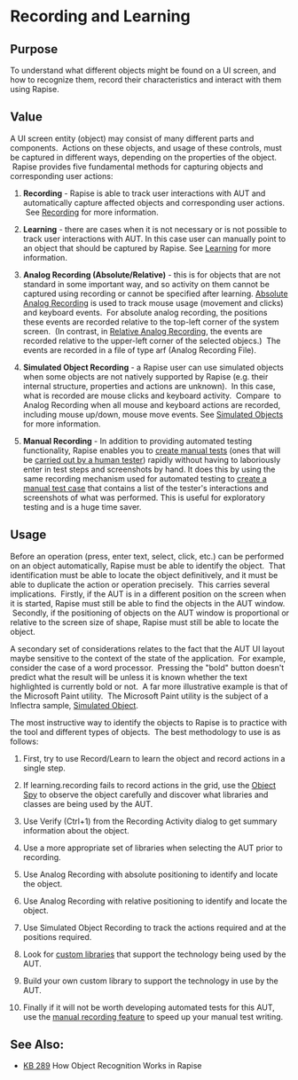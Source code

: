# Recording and Learning

## Purpose
To understand what different objects might be found on a UI screen, and how to recognize them, record their characteristics and interact with them using Rapise.

## Value
A UI screen entity (object) may consist of many different parts and components.  Actions on these objects, and usage of these controls, must be captured in different ways, depending on the properties of the object.  Rapise provides five fundamental methods for capturing objects and corresponding user actions:

1.   **Recording** - Rapise is able to track user interactions with AUT and automatically capture affected objects and corresponding user actions.  See [Recording](recording.md) for more information.

2.   **Learning** - there are cases when it is not necessary or is not possible to track user interactions with AUT. In this case user can manually point to an object that should be captured by Rapise. See [Learning](object_learning.md) for more information.

3.   **Analog Recording (Absolute/Relative)** - this is for objects that are not standard in some important way, and so activity on them cannot be captured using recording or cannot be specified after learning. [Absolute Analog Recording](absolute_analog_learning.md) is used to track mouse usage (movement and clicks) and keyboard events.  For absolute analog recording, the positions these events are recorded relative to the top-left corner of the system screen.  (In contrast, in [Relative Analog Recording](relative_analog_learning.md), the events are recorded relative to the upper-left corner of the selected objecs.)  The events are recorded in a file of type arf (Analog Recording File).
4.   **Simulated Object Recording** - a Rapise user can use simulated objects when some objects are not natively supported by Rapise (e.g. their internal structure, properties and actions are unknown).  In this case, what is recorded are mouse clicks and keyboard activity.  Compare  to Analog Recording when all mouse and keyboard actions are recorded, including mouse up/down, mouse move events. See [Simulated Objects](simulated_objects.md) for more information.
5.   **Manual Recording** - In addition to providing automated testing functionality, Rapise enables you to [create manual tests](manual_test_editor.md) (ones that will be [carried out by a human tester](manual_playback.md)) rapidly without having to laboriously enter in test steps and screenshots by hand. It does this by using the same recording mechanism used for automated testing to [create a manual test case](manual_testing_recording.md) that contains a list of the tester's interactions and screenshots of what was performed. This is useful for exploratory testing and is a huge time saver.

## Usage

Before an operation (press, enter text, select, click, etc.) can be performed on an object automatically, Rapise must be able to identify the object.  That identification must be able to locate the object definitively, and it must be able to duplicate the action or operation precisely.  This carries several implications.  Firstly, if the AUT is in a different position on the screen when it is started, Rapise must still be able to find the objects in the AUT window.  Secondly, if the positioning of objects on the AUT window is proportional or relative to the screen size of shape, Rapise must still be able to locate the object.

A secondary set of considerations relates to the fact that the AUT UI layout maybe sensitive to the context of the state of the application.  For example, consider the case of a word processor.  Pressing the "bold" button doesn't predict what the result will be unless it is known whether the text highlighted is currently bold or not.  A far more illustrative example is that of the Microsoft Paint utility.  The Microsoft Paint utility is the subject of a Inflectra sample, [Simulated Object](sample_tests.md).

The most instructive way to identify the objects to Rapise is to practice with the tool and different types of objects.  The best methodology to use is as follows:

1.   First, try to use Record/Learn to learn the object and record actions in a single step.

2.   If learning.recording fails to record actions in the grid, use the [Object Spy](object_spy.md) to observe the object carefully and discover what libraries and classes are being used by the AUT.

3.   Use Verify (Ctrl+1) from the Recording Activity dialog to get summary information about the object.

4.   Use a more appropriate set of libraries when selecting the AUT prior to recording.

5.   Use Analog Recording with absolute positioning to identify and locate the object.

6.   Use Analog Recording with relative positioning to identify and locate the object.

7.   Use Simulated Object Recording to track the actions required and at the positions required.

8.   Look for [custom libraries](custom_libraries.md) that support the technology being used by the AUT.

9.   Build your own custom library to support the technology in use by the AUT.

10.   Finally if it will not be worth developing automated tests for this AUT, use the [manual recording feature](manual_testing_recording.md) to speed up your manual test writing.

## See Also:

* [KB 289](http://www.inflectra.com/Support/KnowledgeBase/KB289.aspx) How Object Recognition Works in Rapise